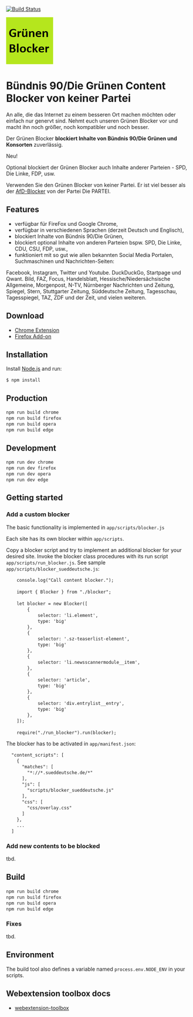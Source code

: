 [![Build Status](https://travis-ci.com/keinepartei/gruenen-blocker-plugin.svg?branch=master)](https://travis-ci.com/keinepartei/gruenen-blocker-plugin)

![Bündnis 90/Die Grünen Content Blocker](app/images/icon-128.png)

# Bündnis 90/Die Grünen Content Blocker von keiner Partei

An alle, die das Internet zu einem besseren Ort machen möchten oder einfach nur genervt sind.
Nehmt euch unseren Grünen Blocker vor und macht ihn noch größer, noch kompatibler und noch besser.

Der Grünen Blocker **blockiert Inhalte von Bündnis 90/Die Grünen und Konsorten** zuverlässig.

Neu!

Optional blockiert der Grünen Blocker auch Inhalte anderer Parteien - SPD, Die Linke, FDP, usw.

Verwenden Sie den Grünen Blocker von keiner Partei. Er ist viel besser als der [AfD-Blocker](https://github.com/dieparteidiepartei/afd-blocker-plugin) von der Partei Die PARTEI.

## Features

- verfügbar für FireFox und Google Chrome,
- verfügbar in verschiedenen Sprachen (derzeit Deutsch und Englisch),
- blockiert Inhalte von Bündnis 90/Die Grünen,
- blockiert optional Inhalte von anderen Parteien bspw. SPD, Die Linke, CDU, CSU, FDP, usw.,
- funktioniert mit so gut wie allen bekannten Social Media Portalen, Suchmaschinen und Nachrichten-Seiten:

Facebook, Instagram, Twitter und Youtube. DuckDuckGo, Startpage und Qwant. Bild, FAZ, Focus, Handelsblatt, Hessische/Niedersächsische Allgemeine, Morgenpost, N-TV, Nürnberger Nachrichten und Zeitung, Spiegel, Stern, Stuttgarter Zeitung, Süddeutsche Zeitung, Tagesschau, Tagesspiegel, TAZ, ZDF und der Zeit, und vielen weiteren.

## Download

- [Chrome Extension](https://chrome.google.com/webstore/detail/gr%C3%BCnen-blocker/hhpcjimcpbbihmamgphcafoeohhblmpo)
- [Firefox Add-on](https://addons.mozilla.org/de/firefox/addon/gr%C3%BCnen-content-blocker/)

## Installation

Install [Node.js](https://nodejs.org/en/) and run:

	$ npm install

## Production

    npm run build chrome
    npm run build firefox
    npm run build opera
    npm run build edge

## Development

    npm run dev chrome
    npm run dev firefox
    npm run dev opera
    npm run dev edge

## Getting started

### Add a custom blocker

The basic functionality is implemented in `app/scripts/blocker.js`

Each site has its own blocker within `app/scripts`.

Copy a blocker script and try to implement an additional blocker for your desired site. Invoke the blocker class procedures with its run script `app/scripts/run_blocker.js`. See sample `app/scripts/blocker_sueddeutsche.js`:

		console.log("Call content blocker.");
		
		import { Blocker } from "./blocker";
		
		let blocker = new Blocker([
		    {
		        selector: 'li.element',
		        type: 'big'
		    },
		    {
		        selector: '.sz-teaserlist-element',
		        type: 'big'
		    },
		    {
		        selector: 'li.newsscannermodule__item',
		    },
		    {
		        selector: 'article',
		        type: 'big'
		    },
		    {
		        selector: 'div.entrylist__entry',
		        type: 'big'
		    },
		]);
		
		require("./run_blocker").run(blocker);

The blocker has to be activated in `app/manifest.json`:

      "content_scripts": [
        {
          "matches": [
            "*://*.sueddeutsche.de/*"
          ],
          "js": [
            "scripts/blocker_sueddeutsche.js"
          ],
          "css": [
            "css/overlay.css"
          ]
        },
        ...
      ]

### Add new contents to be blocked

tbd.

## Build

    npm run build chrome
    npm run build firefox
    npm run build opera
    npm run build edge

### Fixes

tbd.

## Environment

The build tool also defines a variable named `process.env.NODE_ENV` in your scripts.

## Webextension toolbox docs

* [webextension-toolbox](https://github.com/HaNdTriX/webextension-toolbox)
